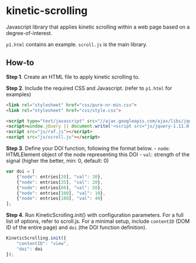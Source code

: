 kinetic-scrolling
=================

Javascript library that applies kinetic scrolling within a web page based on a degree-of-interest.

`p1.html` contains an example.
`scroll.js` is the main library.

How-to
------
**Step 1**. Create an HTML file to apply kinetic scrolling to.

**Step 2**. Include the required CSS and Javascript. (refer to `p1.html` for examples)
```html
<link rel="stylesheet" href="css/pure-nr-min.css">
<link rel="stylesheet" href="css/style.css">
```
```html
<script type="text/javascript" src="//ajax.googleapis.com/ajax/libs/jquery/1.11.0/jquery.min.js"></script>
<script>window.jQuery || document.write('<script src="js/jquery-1.11.0.min.js" type="text/javascript"><\/script>')</script>
<script src="js/raf.js"></script>
<script src="js/scroll.js"></script>
```

**Step 3**. Define your DOI function, following the format below.
    - `node`: HTMLElement object of the node representing this DOI
    - `val`: strength of the signal (higher the better, min: 0, default: 0)
```javascript
var doi = [
    {"node": entries[20], "val": 30},
    {"node": entries[35], "val": 20},
    {"node": entries[60], "val": 50},
    {"node": entries[100], "val": 10},
    {"node": entries[180], "val": 40}
];
```

**Step 4**. Run KineticScrolling.init() with configuration parameters.
For a full list of options, refer to scroll.js.
For a minimal setup, include `contentID` (DOM ID of the entire page) and `doi` (the DOI function definition).
```javascript
KineticScrolling.init({
    "contentID": "view",
    "doi": doi
});
```